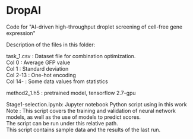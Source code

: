 # DropAI

Code for "AI-driven high-throughput droplet screening of cell-free gene expression"<br>

Description of the files in this folder:<br>

task_1.csv      : Dataset file for combination optimization.<br>
	Col 0	: Average GFP value<br>
	Col 1	: Standard deviation<br>
	Col 2-13	: One-hot encoding<br>
	Col 14-	: Some data values from statistics<br>

method2_1.h5	: pretrained model, tensorflow 2.7-gpu<br>

Stage1-selection.ipynb: Jupyter notebook Python script using in this work<br>
	Note	: This script covers the training and validation of neural network models, as well as the use of models to predict scores.<br>
		  The script can be run under this relative path.<br>
		  This script contains sample data and the results of the last run.<br>
